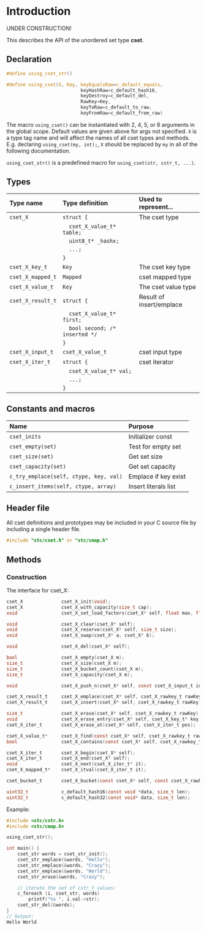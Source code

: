 # Introduction

UNDER CONSTRUCTION!

This describes the API of the unordered set type **cset**.

## Declaration

```c
#define using_cset_str()

#define using_cset(X, Key, keyEqualsRaw=c_default_equals,
                           keyHashRaw=c_default_hash16,
                           keyDestroy=c_default_del,
                           RawKey=Key,
                           keyToRaw=c_default_to_raw,
                           keyFromRaw=c_default_from_raw)
```
The macro `using_cset()` can be instantiated with 2, 4, 5, or 8 arguments in the global scope.
Default values are given above for args not specified. `X` is a type tag name and
will affect the names of all cset types and methods. E.g. declaring `using_cset(my, int);`, `X` should
be replaced by `my` in all of the following documentation.

`using_cset_str()` is a predefined macro for `using_cset(str, cstr_t, ...)`.

## Types

| Type name            | Type definition                       | Used to represent...               |
|:---------------------|:--------------------------------------|:-----------------------------------|
| `cset_X`             | `struct {`                            | The cset type                      |
|                      | `  cset_X_value_t* table;`            |                                    |
|                      | `  uint8_t* _hashx;`                  |                                    |
|                      | `  ...;`                              |                                    |
|                      | `}`                                   |                                    |
| `cset_X_key_t`       | `Key`                                 | The cset key type                  |
| `cset_X_mapped_t`    | `Mapped`                              | cset mapped type                   |
| `cset_X_value_t`     | `Key`                                 | The cset value type                |
| `cset_X_result_t`    | `struct {`                            | Result of insert/emplace           |
|                      | `  cset_X_value_t* first;`            |                                    |
|                      | `  bool second; /* inserted */`       |                                    |
|                      | `}`                                   |                                    |
| `cset_X_input_t`     | `cset_X_value_t`                      | cset input type                    |
| `cset_X_iter_t`      | `struct {`                            | cset iterator                      |
|                      | `  cset_X_value_t* val;`              |                                    |
|                      | `  ...;`                              |                                    |
|                      | `}`                                   |                                    |

## Constants and macros

| Name                                            | Purpose                  |
|:------------------------------------------------|:-------------------------|
|  `cset_inits`                                   | Initializer const        |
|  `cset_empty(set)`                              | Test for empty set       |
|  `cset_size(set)`                               | Get set size             |
|  `cset_capacity(set)`                           | Get set capacity         |
|  `c_try_emplace(self, ctype, key, val)`         | Emplace if key exist     |
|  `c_insert_items(self, ctype, array)`           | Insert literals list     |

## Header file

All cset definitions and prototypes may be included in your C source file by including a single header file.

```c
#include "stc/cset.h" or "stc/cmap.h"
```
## Methods

### Construction

The interface for cset_X:
```c
cset_X              cset_X_init(void);
cset_X              cset_X_with_capacity(size_t cap);
void                cset_X_set_load_factors(cset_X* self, float max, float shrink);

void                cset_X_clear(cset_X* self);
void                cset_X_reserve(cset_X* self, size_t size);
void                cset_X_swap(cset_X* a, cset_X* b);

void                cset_X_del(cset_X* self);

bool                cset_X_empty(cset_X m);
size_t              cset_X_size(cset_X m);
size_t              cset_X_bucket_count(cset_X m);
size_t              cset_X_capacity(cset_X m);

void                cset_X_push_n(cset_X* self, const cset_X_input_t in[], size_t size);

cset_X_result_t     cset_X_emplace(cset_X* self, cset_X_rawkey_t rawKey);
cset_X_result_t     cset_X_insert(cset_X* self, cset_X_rawkey_t rawKey);

size_t              cset_X_erase(cset_X* self, cset_X_rawkey_t rawKey);
void                cset_X_erase_entry(cset_X* self, cset_X_key_t* key);
cset_X_iter_t       cset_X_erase_at(cset_X* self, cset_X_iter_t pos);

cset_X_value_t*     cset_X_find(const cset_X* self, cset_X_rawkey_t rawKey);
bool                cset_X_contains(const cset_X* self, cset_X_rawkey_t rawKey);

cset_X_iter_t       cset_X_begin(cset_X* self);
cset_X_iter_t       cset_X_end(cset_X* self);
void                cset_X_next(cset_X_iter_t* it);
cset_X_mapped_t*    cset_X_itval(cset_X_iter_t it);

cset_bucket_t       cset_X_bucket(const cset_X* self, const cset_X_rawkey_t* rawKeyPtr);

uint32_t            c_default_hash16(const void *data, size_t len);
uint32_t            c_default_hash32(const void* data, size_t len);
```

Example:
```c
#include <stc/cstr.h>
#include <stc/cmap.h>

using_cset_str();

int main() {
    cset_str words = cset_str_init();
    cset_str_emplace(&words, "Hello");
    cset_str_emplace(&words, "Crazy");
    cset_str_emplace(&words, "World");
    cset_str_erase(&words, "Crazy");

    // iterate the set of cstr_t values:
    c_foreach (i, cset_str, words)
        printf("%s ", i.val->str);
    cset_str_del(&words);
}
// Output:
Hello World
```
